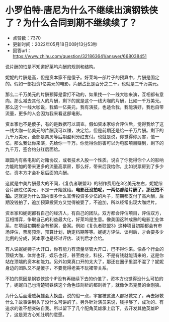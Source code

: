 # 小罗伯特·唐尼为什么不继续出演钢铁侠了？为什么合同到期不继续续了？
- 点赞数：7370
- 更新时间：2022年05月18日00时13分53秒
- 回答url：https://www.zhihu.com/question/321863641/answer/668038451
<body>
 <p data-pid="qzH-DGT-">说片酬的怕是不知道好莱坞片酬的规则和结构。</p>
 <p data-pid="duQdulE_">妮妮的片酬是高，但是资本家不是傻子。好莱坞一部片子的预算中，片酬是固定的。假如一部投资1亿美元的电影，片酬占比是百分之二十，也就是二千万美元。</p>
 <p data-pid="00YMOJzk">那么二千万美元的片酬预算是雷打不动的，如果找一个一线大咖来演，互相都有意向。那么减去其他人的片酬，剩下的就是这个一线大咖的片酬，比如一千万美元。那么这个一线大咖说，我值一亿美元，我有演技，也适合我，我能演好，我也自带流量，更多的人会因为我来看这部电影。</p>
 <p data-pid="akelxNap">资本家也不是傻子，有的是数据可以调查。假如资本家综合评估后，觉得我给了这一线大咖一亿美元的片酬我可以赚，决定给，但是前期还是给一千万片酬。剩下的九千万美元，全部是票房等后期盈利分红支付。也就是说，你觉得你厉害，值一亿，那么我让你来演，先给你一千万。你觉得你厉害可以为电影项目赚到，剩下的九千万，签合约分红后面给。</p>
 <p data-pid="vUWAS9_Z">跟国内有些电影的对赌协议，或者技术入股一个性质。说白了你觉得你个人的影响力能附加的带来更多的流量高票房，那么好，带来后我给你，比如说票房到了多少亿，资本方才会补足后面的片酬。</p>
 <p data-pid="2AGkoqGB">这就是中美片酬最大的不同，《复仇者联盟3》的制作费用在3亿美元左右，妮妮综合片酬过亿美元，不是一开始就给。<b>电影还没拍呢，一两亿都给片酬了，那还拍不拍。</b>这就是为什么国内很多什么宣传投资多少亿的片子，前期都支付了高片酬，后期没钱拍了，追加预算投资方又觉得被耍了，不追加，所以经常出现大咖烂片。</p>
 <p data-pid="l6M_N3Fr">资本家和妮妮都有自己的经济人，有自己的团队。双方都会评估项目，评估双方，互相博弈，争取自己的利益最大化，好莱坞是生意。像美国这种成熟的电影工业体系，在项目初期都会有预案，备案。例如《复仇者联盟3》这种项目初期都会有市场评估，票房预测，预算计划，确定档期等等。妮妮方评估、谈判后，才会要多少比例的分成，资本家也是经过评估、谈判后才会给。</p>
 <p data-pid="3dmLWAaW">有人说妮妮狮子大开口，你有能力有流量尽管大开口，巴不得你来。像各个行业的顶级大咖，体育也好，娱乐也好，甚至商业，科技，不是有钱就能请来的，这是你站在顶端的资本和能力。另外如果真口开的太大了，那还在圈子里混不混了？妮妮身边的团队又不是傻子，不要觉得老美不玩裙带关系。</p>
 <p data-pid="i3DW7h5o">不拍的原因是钢铁侠这个IP没有再继续下去的价值了，资本方也觉得没什么可拍的了，妮妮自己也清楚钢铁侠这个角色该剖析的都剖析了，就像休杰克曼的金刚狼。</p>
 <p data-pid="q4cHuZiO">为什么后面漫威英雄会大换血，说的俗一点，宇宙被这波人都拯救完了，再去拯救什么？故事讲到头了没什么可讲的了。另外针对演员来说，钱挣够了，成功的、有追求的谁不想突破自我。所以留下了几个配角英雄承上启下，去开发其他英雄IP了，这是双方心知肚明的意愿。</p>
</body>